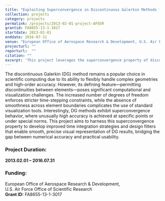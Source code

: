 ```yaml
---
title: "Exploiting Superconvergence in Discontinuous Galerkin Methods for Improved Time-Stepping and Visualization"
collection: projects
category: projects
permalink: /projects/2013-02-01-project-AFOSR
grantid: FA8655-13-1-3017
startdate: 2013-02-01
enddate: 2016-07-31
venue: "European Office of Aerospace Research & Development, U.S. Air Force Office of Scientific Research"
projecturl: ""
reporturl:  ""
citation: ""
excerpt: 'This project leverages the superconvergence property of discontinuous Galerkin methods to improve time integration and enable accurate, smooth visualization of high-order simulation data.'
---
```

The discontinuous Galerkin (DG) method remains a popular choice in scientific computing due to its ability to flexibly handle complex geometries and high-order accuracy. However, its defining feature—permitting discontinuities between elements—poses significant computational and visualization challenges. The increased number of degrees of freedom enforces stricter time-stepping constraints, while the absence of smoothness across element boundaries complicates the use of standard visualization tools. Interestingly, DG methods exhibit superconvergence behavior, where unusually high accuracy is achieved at specific points or under special norms. This project aims to harness this superconvergence property to develop improved time integration strategies and design filters that enable smooth, precise visual representation of DG results, bridging the gap between numerical accuracy and practical usability.

### Project Duration:

**2013.02.01 – 2016.07.31**

### Funding:

European Office of Aerospace Research & Development,  
U.S. Air Force Office of Scientific Research  
**Grant ID:** FA8655-13-1-3017